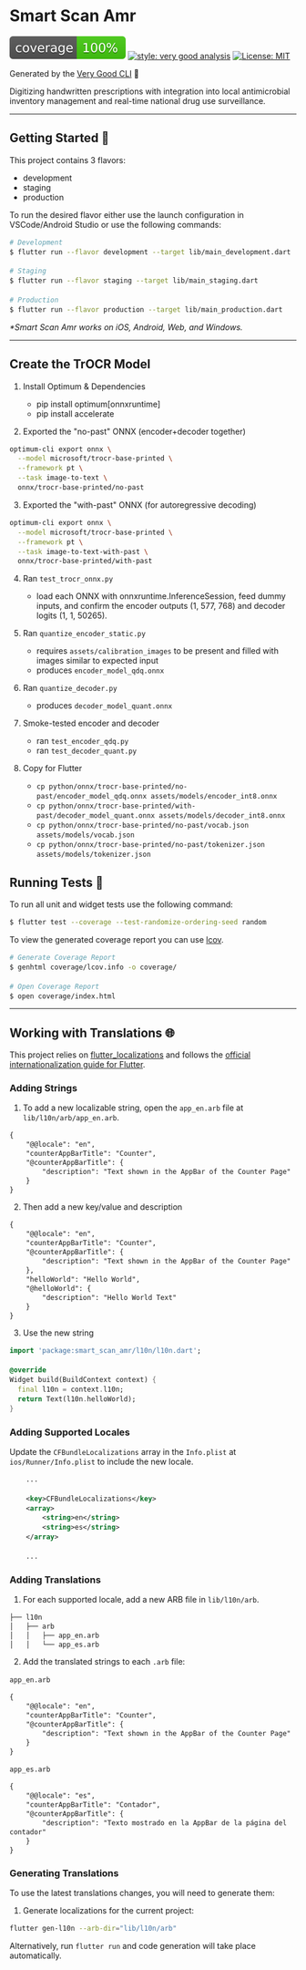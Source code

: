 # Smart Scan Amr

![coverage][coverage_badge]
[![style: very good analysis][very_good_analysis_badge]][very_good_analysis_link]
[![License: MIT][license_badge]][license_link]

Generated by the [Very Good CLI][very_good_cli_link] 🤖

Digitizing handwritten prescriptions with integration into local antimicrobial inventory management and real-time national drug use surveillance.

---

## Getting Started 🚀

This project contains 3 flavors:

- development
- staging
- production

To run the desired flavor either use the launch configuration in VSCode/Android Studio or use the following commands:

```sh
# Development
$ flutter run --flavor development --target lib/main_development.dart

# Staging
$ flutter run --flavor staging --target lib/main_staging.dart

# Production
$ flutter run --flavor production --target lib/main_production.dart
```

_\*Smart Scan Amr works on iOS, Android, Web, and Windows._

---

## Create the TrOCR Model

1. Install Optimum & Dependencies
    - pip install optimum[onnxruntime]
    - pip install accelerate

2. Exported the "no-past" ONNX (encoder+decoder together)
```bash
optimum-cli export onnx \
  --model microsoft/trocr-base-printed \
  --framework pt \
  --task image-to-text \
  onnx/trocr-base-printed/no-past
```

3. Exported the "with-past" ONNX (for autoregressive decoding)
```bash
optimum-cli export onnx \
  --model microsoft/trocr-base-printed \
  --framework pt \
  --task image-to-text-with-past \
  onnx/trocr-base-printed/with-past
```

4. Ran ```test_trocr_onnx.py```
    - load each ONNX with onnxruntime.InferenceSession, feed dummy inputs, and confirm the encoder outputs (1, 577, 768) and decoder logits (1, 1, 50265).

5. Ran ```quantize_encoder_static.py```
    - requires ```assets/calibration_images``` to be present and filled with images similar to expected input
    - produces ```encoder_model_qdq.onnx```

6. Ran ```quantize_decoder.py```
    - produces ```decoder_model_quant.onnx```

7. Smoke-tested encoder and decoder
    - ran ```test_encoder_qdq.py```
    - ran ```test_decoder_quant.py```

8. Copy for Flutter
    - ```cp python/onnx/trocr-base-printed/no-past/encoder_model_qdq.onnx assets/models/encoder_int8.onnx```
    - ```cp python/onnx/trocr-base-printed/with-past/decoder_model_quant.onnx assets/models/decoder_int8.onnx```
    - ```cp python/onnx/trocr-base-printed/no-past/vocab.json assets/models/vocab.json```
    - ```cp python/onnx/trocr-base-printed/no-past/tokenizer.json assets/models/tokenizer.json```


## Running Tests 🧪

To run all unit and widget tests use the following command:

```sh
$ flutter test --coverage --test-randomize-ordering-seed random
```

To view the generated coverage report you can use [lcov](https://github.com/linux-test-project/lcov).

```sh
# Generate Coverage Report
$ genhtml coverage/lcov.info -o coverage/

# Open Coverage Report
$ open coverage/index.html
```

---

## Working with Translations 🌐

This project relies on [flutter_localizations][flutter_localizations_link] and follows the [official internationalization guide for Flutter][internationalization_link].

### Adding Strings

1. To add a new localizable string, open the `app_en.arb` file at `lib/l10n/arb/app_en.arb`.

```arb
{
    "@@locale": "en",
    "counterAppBarTitle": "Counter",
    "@counterAppBarTitle": {
        "description": "Text shown in the AppBar of the Counter Page"
    }
}
```

2. Then add a new key/value and description

```arb
{
    "@@locale": "en",
    "counterAppBarTitle": "Counter",
    "@counterAppBarTitle": {
        "description": "Text shown in the AppBar of the Counter Page"
    },
    "helloWorld": "Hello World",
    "@helloWorld": {
        "description": "Hello World Text"
    }
}
```

3. Use the new string

```dart
import 'package:smart_scan_amr/l10n/l10n.dart';

@override
Widget build(BuildContext context) {
  final l10n = context.l10n;
  return Text(l10n.helloWorld);
}
```

### Adding Supported Locales

Update the `CFBundleLocalizations` array in the `Info.plist` at `ios/Runner/Info.plist` to include the new locale.

```xml
    ...

    <key>CFBundleLocalizations</key>
	<array>
		<string>en</string>
		<string>es</string>
	</array>

    ...
```

### Adding Translations

1. For each supported locale, add a new ARB file in `lib/l10n/arb`.

```
├── l10n
│   ├── arb
│   │   ├── app_en.arb
│   │   └── app_es.arb
```

2. Add the translated strings to each `.arb` file:

`app_en.arb`

```arb
{
    "@@locale": "en",
    "counterAppBarTitle": "Counter",
    "@counterAppBarTitle": {
        "description": "Text shown in the AppBar of the Counter Page"
    }
}
```

`app_es.arb`

```arb
{
    "@@locale": "es",
    "counterAppBarTitle": "Contador",
    "@counterAppBarTitle": {
        "description": "Texto mostrado en la AppBar de la página del contador"
    }
}
```

### Generating Translations

To use the latest translations changes, you will need to generate them:

1. Generate localizations for the current project:

```sh
flutter gen-l10n --arb-dir="lib/l10n/arb"
```

Alternatively, run `flutter run` and code generation will take place automatically.

[coverage_badge]: coverage_badge.svg
[flutter_localizations_link]: https://api.flutter.dev/flutter/flutter_localizations/flutter_localizations-library.html
[internationalization_link]: https://flutter.dev/docs/development/accessibility-and-localization/internationalization
[license_badge]: https://img.shields.io/badge/license-MIT-blue.svg
[license_link]: https://opensource.org/licenses/MIT
[very_good_analysis_badge]: https://img.shields.io/badge/style-very_good_analysis-B22C89.svg
[very_good_analysis_link]: https://pub.dev/packages/very_good_analysis
[very_good_cli_link]: https://github.com/VeryGoodOpenSource/very_good_cli
